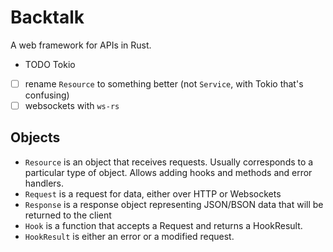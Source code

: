 # Backtalk

A web framework for APIs in Rust.

- TODO Tokio

- [ ] rename `Resource` to something better (not `Service`, with Tokio that's confusing)
- [ ] websockets with `ws-rs`

## Objects

- `Resource` is an object that receives requests. Usually corresponds to a particular type of object. Allows adding hooks and methods and error handlers.
- `Request` is a request for data, either over HTTP or Websockets
- `Response` is a response object representing JSON/BSON data that will be returned to the client
- `Hook` is a function that accepts a Request and returns a HookResult.
- `HookResult` is either an error or a modified request.
